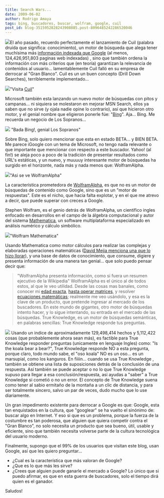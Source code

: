 ```yaml
---
title: Search Wars...
date: 2009-06-02
author: Rodrigo Amaya
tags: bing, buscadores, buscar, wolfram, google, cuil
post_id: blog-3515952828243908885.post-8096485242286520046
---
```


[![](http://4.bp.blogspot.com/_ayvorITawE4/SiVoyXYPirI/AAAAAAAACAY/BrVsUmSsHKE/s320/search-wars.jpg)](http://4.bp.blogspot.com/_ayvorITawE4/SiVoyXYPirI/AAAAAAAACAY/BrVsUmSsHKE/s1600-h/search-wars.jpg)El año pasado, recuerdo perfectamente el lanzamiento de Cuil (palabra druida que significa: conocimiento), un motor de búsqueda que alega tener muchísima más [información indexada que Google](http://www.srbyte.com/2008/07/google-tiene-1-trillon-de-paginas.html) (al menos, 124,426,951,803 paginas web indexadas) , sino que también ordena la información con más criterios que (en teoría) garantizan la relevancia de contenidos al usuario... lamentablemente Cuil falló en su empresa de derrocar al "Gran Blanco". Cuil es un un buen concepto (Drill Down Searches), terriblemente implementado...

[![](http://1.bp.blogspot.com/_ayvorITawE4/SiVn9qDnuBI/AAAAAAAAB_4/NlkozASPSrw/s320/cuil.png)](http://1.bp.blogspot.com/_ayvorITawE4/SiVn9qDnuBI/AAAAAAAAB_4/NlkozASPSrw/s1600-h/cuil.png)"Visita [Cuil](http://www.cuil.com/)"

Microsoft también esta lanzando un nuevo motor de búsquedas con pitos y campanas... ni siquiera se molestaron en mejorar MSN Search, ellos ya saben que no sirve (y ojala nadie opine lo contrario), así que hicieron otro motor, y el genial nombre que eligieron ponerle fúe: "[Bing](http://www.bing.com/)". Aja... Bing. Me recuerda un negocio de Los Sopranos...

[![](http://3.bp.blogspot.com/_ayvorITawE4/SiVn9SqidGI/AAAAAAAAB_w/VJOnaBZnXkA/s320/bada_bing_logo_2780.gif)](http://3.bp.blogspot.com/_ayvorITawE4/SiVn9SqidGI/AAAAAAAAB_w/VJOnaBZnXkA/s1600-h/bada_bing_logo_2780.gif) "Bada Bing!, genial Los Sopranos"

Sobre Bing, solo quiero mencionar que esta en estado BETA... y BIEN BETA. Me parece iGoogle con un tema de Microsoft, no tengo nada relevante o que importante que mencionar con respecto a este buscador. Yahoo! (al fin!) se aleja poco a poco de la tradición de presentar resultados como URL's estáticas, y un nuevo, y muuuuy interesante motor de búsquedas ha surgido en el horizonte, nada más y nada menos que: WolframAlpha.

[![](http://4.bp.blogspot.com/_ayvorITawE4/SiVn94hhtcI/AAAAAAAACAA/yWpySSJWsOk/s320/wolfram-alpha-web-semantica.png)](http://4.bp.blogspot.com/_ayvorITawE4/SiVn94hhtcI/AAAAAAAACAA/yWpySSJWsOk/s1600-h/wolfram-alpha-web-semantica.png)"Asi se ve WolframAlpha"

La característica prometedora de [WolframAlpha](http://www66.wolframalpha.com/), es que no es un motor de búsquedas de contenido como Google, sino que es un "motor de respuestas". Este es el nicho, que hacia falta explotar, y en el que me atrevo a decir, que puede superar con creces a Google.

Stephen Wolfram, es el genio detrás de WolframAlpha, un científico ingles enfocado en desarrollos en el campo de la álgebra computacional y autor del sistema [Mathematica](http://www.wolfram.com/products/mathematica/index.html), un software multiplataforma especializado en análisis numérico y cálculo simbólico.

[![](http://2.bp.blogspot.com/_ayvorITawE4/SiVn-KgWdPI/AAAAAAAACAQ/NwD0QJ2nljc/s320/wolf-mathemathica.jpg)](http://2.bp.blogspot.com/_ayvorITawE4/SiVn-KgWdPI/AAAAAAAACAQ/NwD0QJ2nljc/s1600-h/wolf-mathemathica.jpg)"Wolfram Mathematica"

Usando Mathematica como motor cálculos para realizar las complejas y elaboradas operaciones matemáticas ([David Mejia menciona una que lo hizo llorar](http://damr.net/2009/05/17/wolfram-alpha)), y una base de datos de conocimiento, que consume, digiere y presenta información de una manera tan genial... que solo puedo pensar decir que:

> "WolframAlpha presenta
> información, como si fuera un resumen ejecutivo de la
> Wikipedia"
WolframAlpha es el único al de todos estos, al que le veo utilidad. Desde las cosas mas banales, como conocer mi [edad exacta](http://www40.wolframalpha.com/input/?i=May+19%2C+1985), [hasta operar matrices](http://www40.wolframalpha.com/input/?i=inv%7B%7B3%2C4%2C5%7D%2C%7B-2%2C5%2C-8%7D%2C%7B7%2C-1%2C9%7D%7D), y resolver [ecuaciones matemáticas](http://www40.wolframalpha.com/input/?i=x%5E2+sin%28x%29); realmente me veo usándolo, y esa es la clave de un producto, que pretende ingresar al mercado de los buscadores. En este mundo de gigantes, otro motor de búsquedas intento hacer, y lo sigue intentando, su entrada en el mercado de las búsquedas. True Knowledge, es un motor de búsquedas semánticas, en palabras sencillas: True Knowledge responde tus preguntas.

[![](http://3.bp.blogspot.com/_ayvorITawE4/SiVn95fkTLI/AAAAAAAACAI/ZZmAM11P3kg/s320/trueknowledge.gif)](http://3.bp.blogspot.com/_ayvorITawE4/SiVn95fkTLI/AAAAAAAACAI/ZZmAM11P3kg/s1600-h/trueknowledge.gif) Usando un indice de aproximadamente 129,498,414 hechos y 5,112,422 cosas (que probablemente ahora sean más), es factible para True Knowledge responder preguntas (unicamente en lenguaje Ingles) como: "Is the koala bear a bear?", True Knowledge responde NO a esta pregunta, porque claro, todo mundo sabe, el "oso koala" NO es un oso... es un marsupial, como los kanguros. En fiiiin... cuando se usa True Knowledge , también se obtiene una lista de suposiciones detrás de la conclusión de una respuesta. Así también se puede aceptar o no lo que True Knowledge supuso para llegar a esa conclusión/respuesta, asi ayudas a "saber" a True Knowledge si cometió o no un error. El concepto de True Knowledge suena como tener al sabio ermitaño de la montaña a un clic de distancia, y para ser totalmente sincero, salvo un par de veces, dudo mucho que lo use diariamente.

Un gran impedimento existente para derrocar a Google es que: Google, esta tan enquistados en la cultura, que "googlear" se ha vuelto el sinónimo de: buscar algo en Internet. Y eso si que es un problema, porque la fuerza de la costumbre es tan poderosa, que alguien que quiera competir contra el "Gran Blanco", no solo necesita un producto que sea bueno, útil, usable y eficiente, sino que también necesita volverse parte de la cultura tecnológica del usuario moderno.

Finalmente, supongo que el 99% de los usuarios que visitan este blog, usan Google, así que les quiero preguntar...

- ¿Cual es la característica que más valoran de Google?
- ¿Que es lo que más les sirve?
- ¿Crees que alguien puede ganarle el mercado a Google?
Lo único que si puedo afirmar, es que en esta guerra de buscadores, solo el tiempo dirá quien es el ganador.

Saludos!